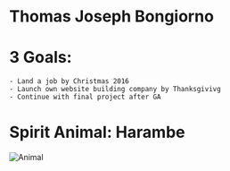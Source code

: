 # Thomas Joseph Bongiorno

# 3 Goals: 
    - Land a job by Christmas 2016
    - Launch own website building company by Thanksgivivg
    - Continue with final project after GA

# Spirit Animal: Harambe

![Animal](http://imgur.com/a/i3xpT)
